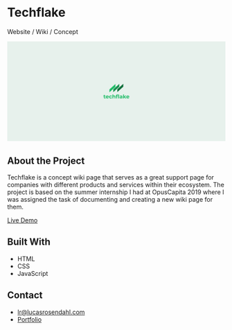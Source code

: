 <br>
<h1 align="left">Techflake</h1>
<p align="left">Website / Wiki / Concept</p>

<img src="https://github.com/Luchkiin/portfolio-v3/blob/master/images/works/techflake/techflake_image_big.png" alt="Logo" width="Auto" height="Auto">

## About the Project

Techflake is a concept wiki page that serves as a great support page for companies with different products and services within their ecosystem. The project is based on the summer internship I had at OpusCapita 2019 where I was assigned the task of documenting and creating a new wiki page for them.

<a href="https://luchkiin.github.io/techflake-online-help-page/"> Live Demo</a>

## Built With
* HTML
* CSS
* JavaScript

## Contact
* <a href="mailto:lr@lucasrosendahl.com">lr@lucasrosendahl.com</a>
* <a href="https://lucasrosendahl.com" target="_blank">Portfolio</a>
<br>
